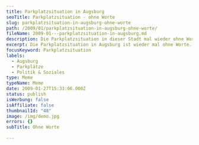 ```yaml
---
title: Parkplatzsituation in Augsburg
seoTitle: Parkplatzsituation - ohne Worte
slug: parkplatzsituation-in-augsburg-ohne-worte
path: /2009/01/parkplatzsituation-in-augsburg-ohne-worte/
fileName: 2009-01---parkplatzsituation-in-augsburg.md
description: Die Parkplatzsituation in dieser Stadt mal wieder ohne Worte
excerpt: Die Parkplatzsituation in Augsburg ist wieder mal ohne Worte.
focusKeyword: Parkplatzsituation
labels:
  - Augsburg
  - Parkplätze
  - Politik & Soziales
type: Meme
typeName: Meme
date: 2009-01-27T15:33:06.000Z
status: publish
isWerbung: false
isAffiliate: false
thumbnailId: "48"
image: /img/demo.jpg
errors: {}
subTitle: Ohne Worte
  
---
```



  